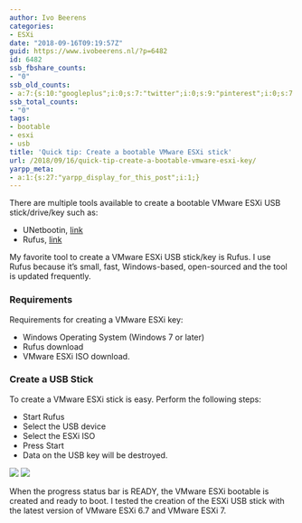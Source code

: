 ```yaml
---
author: Ivo Beerens
categories:
- ESXi
date: "2018-09-16T09:19:57Z"
guid: https://www.ivobeerens.nl/?p=6482
id: 6482
ssb_fbshare_counts:
- "0"
ssb_old_counts:
- a:7:{s:10:"googleplus";i:0;s:7:"twitter";i:0;s:9:"pinterest";i:0;s:7:"fbshare";i:0;s:8:"linkedin";i:0;s:6:"reddit";i:0;s:6:"tumblr";i:0;}
ssb_total_counts:
- "0"
tags:
- bootable
- esxi
- usb
title: 'Quick tip: Create a bootable VMware ESXi stick'
url: /2018/09/16/quick-tip-create-a-bootable-vmware-esxi-key/
yarpp_meta:
- a:1:{s:27:"yarpp_display_for_this_post";i:1;}
---
```


There are multiple tools available to create a bootable VMware ESXi USB stick/drive/key such as:

- UNetbootin, [link](https://unetbootin.github.io/)
- Rufus, [link](https://rufus.ie/)

My favorite tool to create a VMware ESXi USB stick/key is Rufus. I use Rufus because it’s small, fast, Windows-based, open-sourced and the tool is updated frequently.

### Requirements

Requirements for creating a VMware ESXi key:

- Windows Operating System (Windows 7 or later)
- Rufus download
- VMware ESXi ISO download.

### Create a USB Stick

To create a VMware ESXi stick is easy. Perform the following steps:

- Start Rufus
- Select the USB device
- Select the ESXi ISO
- Press Start
- Data on the USB key will be destroyed.

[![](http://localhost/wp-content/uploads/2018/11/boot-205x300.png)](http://localhost/wp-content/uploads/2018/11/boot.png) [![](http://localhost/wp-content/uploads/2018/11/2-205x300.png)](http://localhost/wp-content/uploads/2018/11/2.png)

When the progress status bar is READY, the VMware ESXi bootable is created and ready to boot. I tested the creation of the ESXi USB stick with the latest version of VMware ESXi 6.7 and VMware ESXi 7.
